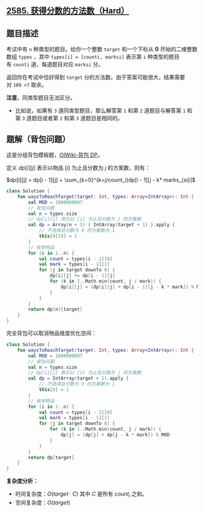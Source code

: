 ## [2585. 获得分数的方法数（Hard）](https://leetcode.cn/problems/number-of-ways-to-earn-points/)

## 题目描述

考试中有 `n` 种类型的题目。给你一个整数 `target` 和一个下标从 **0** 开始的二维整数数组 `types` ，其中 `types[i] = [counti, marksi]` 表示第 `i` 种类型的题目有 `counti` 道，每道题目对应 `marksi` 分。

返回你在考试中恰好得到 `target` 分的方法数。由于答案可能很大，结果需要对 `109 +7` 取余。

**注意**，同类型题目无法区分。

- 比如说，如果有 `3` 道同类型题目，那么解答第 `1` 和第 `2` 道题目与解答第 `1` 和第 `3` 道题目或者第 `2` 和第 `3` 道题目是相同的。

## 题解（背包问题）

这是分组背包模板题，[OIWiki-背包 DP](https://oi-wiki.org/dp/knapsack/#%E8%83%8C%E5%8C%85%E9%97%AE%E9%A2%98%E5%8F%98%E7%A7%8D)。

定义 $dp[i][j]$ 表示以物品 $[i]$ 为止且分数为 $j$ 的方案数，则有：

$dp[i][j] = dp[i - 1][j] + \sum_{k=0}^{k=j/count_i}dp[i - 1][j - k*·marks_{si}]$

```kotlin
class Solution {
    fun waysToReachTarget(target: Int, types: Array<IntArray>): Int {
        val MOD = 1000000007
        // 背包问题
        val n = types.size
        // dp[i][j] 表示以 [i] 为止且分数为 j 的方案数
        val dp = Array(n + 1) { IntArray(target + 1) }.apply {
            // 不选择且分数为 0 的方案数为 1
            this[0][0] = 1
        }
        // 枚举物品
        for (i in 1..n) {
            val count = types[i - 1][0]
            val mark = types[i - 1][1]
            for (j in target downTo 0) {
                dp[i][j] += dp[i - 1][j]
                for (k in 1..Math.min(count, j / mark)) {
                    dp[i][j] = (dp[i][j] + dp[i - 1][j - k * mark]) % MOD
                }
            }
        }
        return dp[n][target]
    }
}
```

完全背包可以取消物品维度优化空间：

```kotlin
class Solution {
    fun waysToReachTarget(target: Int, types: Array<IntArray>): Int {
        val MOD = 1000000007
        // 背包问题
        val n = types.size
        // dp[i][j] 表示以 [i] 为止且分数为 j 的方案数
        val dp = IntArray(target + 1).apply {
            // 不选择且分数为 0 的方案数为 1
            this[0] = 1
        }
        // 枚举物品
        for (i in 1..n) {
            val count = types[i - 1][0]
            val mark = types[i - 1][1]
            for (j in target downTo 0) {
                for (k in 1..Math.min(count, j / mark)) {
                    dp[j] = (dp[j] + dp[j - k * mark]) % MOD
                }
            }
        }
        return dp[target]
    }
}
```

**复杂度分析：**

- 时间复杂度：$O(target·C)$ 其中 $C$ 是所有 $count_i$ 之和。
- 空间复杂度：$O(target)$ 
